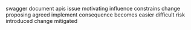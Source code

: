 swagger document apis issue motivating influence constrains change proposing agreed implement consequence becomes easier difficult risk introduced change mitigated